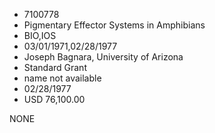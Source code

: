 * 7100778
* Pigmentary Effector Systems in Amphibians
* BIO,IOS
* 03/01/1971,02/28/1977
* Joseph Bagnara, University of Arizona
* Standard Grant
*   name not available
* 02/28/1977
* USD 76,100.00

NONE